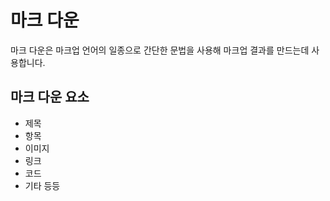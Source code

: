 # 마크 다운
마크 다운은 마크업 언어의 일종으로 간단한 문법을 사용해 마크업 결과를 만드는데 사용합니다.

## 마크 다운 요소
- 제목
- 항목
- 이미지
- 링크
- 코드
- 기타 등등


